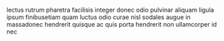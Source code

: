 lectus rutrum pharetra facilisis integer donec odio pulvinar aliquam ligula
ipsum finibusetiam quam luctus odio curae nisl sodales augue in massadonec
hendrerit quisque ac quis porta hendrerit non ullamcorper id nec